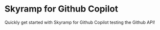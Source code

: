 # Skyramp for Github Copilot

Quickly get started with Skyramp for Github Copilot testing the Github API! 
